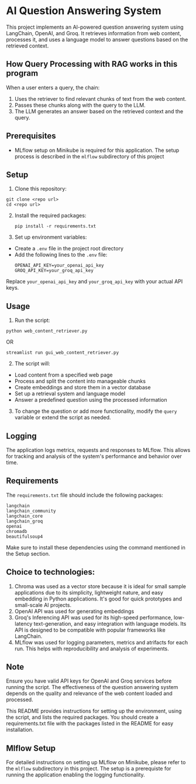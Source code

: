 # AI Question Answering System

This project implements an AI-powered question answering system using LangChain, OpenAI, and Groq. It retrieves information from web content, processes it, and uses a language model to answer questions based on the retrieved context.

## How Query Processing with RAG works in this program
When a user enters a query, the chain:
1. Uses the retriever to find relevant chunks of text from the web content.
2. Passes these chunks along with the query to the LLM.
3. The LLM generates an answer based on the retrieved context and the query.

## Prerequisites
* MLflow setup on Minikube is required for this application. The setup process is described in the `mlflow` subdirectory of this project

## Setup

1. Clone this repository:
```
git clone <repo url>
cd <repo url>
```


2. Install the required packages:
   ```
   pip install -r requirements.txt
   ```


3. Set up environment variables:
- Create a `.env` file in the project root directory
- Add the following lines to the `.env` file:
  ```
  OPENAI_API_KEY=your_openai_api_key
  GROQ_API_KEY=your_groq_api_key
  ```
Replace `your_openai_api_key` and `your_groq_api_key` with your actual API keys.

## Usage

1. Run the script:
```
python web_content_retriever.py
```
OR
```
streamlist run gui_web_content_retriever.py
```

2. The script will:
- Load content from a specified web page
- Process and split the content into manageable chunks
- Create embeddings and store them in a vector database
- Set up a retrieval system and language model
- Answer a predefined question using the processed information

3. To change the question or add more functionality, modify the `query` variable or extend the script as needed.

## Logging
The application logs metrics, requests and responses to MLflow. This allows for tracking and analysis of the system's performance and behavior over time.

## Requirements

The `requirements.txt` file should include the following packages:
```
langchain
langchain_community
langchain_core
langchain_groq
openai
chromadb
beautifulsoup4
```

Make sure to install these dependencies using the command mentioned in the Setup section.

## Choice to technologies:
1. Chroma was used as a vector store because it is ideal for small sample applications due to its simplicity, lightweight nature, and easy embedding in Python applications. It's good for quick prototypes and small-scale AI projects.
2. OpenAI API was used for generating embeddings
3. Groq's Inferencing API was used for its high-speed performance, low-latency text-generation, and easy integration with language models. Its API is designed to be compatible with popular frameworks like LangChain.
4. MLflow was used for logging parameters, metrics and atrifacts for each run. This helps with reproducibility and analysis of experiments.
   

## Note

Ensure you have valid API keys for OpenAI and Groq services before running the script. The effectiveness of the question answering system depends on the quality and relevance of the web content loaded and processed.

This README provides instructions for setting up the environment, using the script, and lists the required packages. You should create a requirements.txt file with the packages listed in the README for easy installation.

## Mlflow Setup
For detailed instructions on setting up MLflow on Minikube, please refer to the `mlflow` subdirectory in this project. The setup is a prerequiste for running the application enabling the logging functionality.

